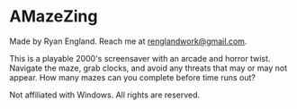 # AMazeZing
Made by Ryan England. Reach me at renglandwork@gmail.com.

This is a playable 2000's screensaver with an arcade and horror twist. Navigate the maze, grab clocks, and avoid any threats that may or may not appear.
How many mazes can you complete before time runs out?

Not affiliated with Windows. All rights are reserved.
